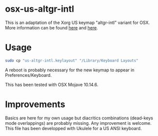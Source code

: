 # osx-us-altgr-intl

This is an adaptation of the Xorg US keymap "altgr-intl" variant for OSX. More
information can be found
[here](https://lists.x.org/archives/xorg/2007-July/026534.html) and
[here](https://zuttobenkyou.wordpress.com/2011/08/24/xorg-using-the-us-international-altgr-intl-variant-keyboard-layout/).

# Usage

```bash
sudo cp "us-altgr-intl.keylayout" "/Library/Keyboard Layouts"
```

A reboot is probably necessary for the new keymap to appear in
Preferences/Keyboard.

This has been tested with OSX Mojave 10.14.6.

# Improvements

Basics are here for my own usage but diacritics combinations (dead-keys mode
overlappings) are probably missing. Any improvement is welcome. This file has
been developped with Ukulele for a US ANSI keyboard.
